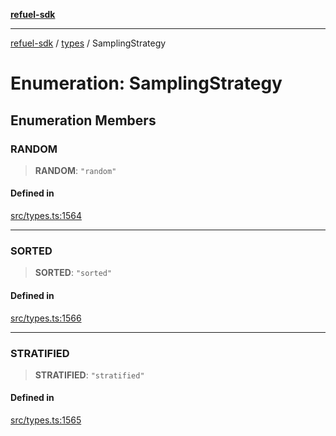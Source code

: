 [**refuel-sdk**](../../README.md)

***

[refuel-sdk](../../modules.md) / [types](../README.md) / SamplingStrategy

# Enumeration: SamplingStrategy

## Enumeration Members

### RANDOM

> **RANDOM**: `"random"`

#### Defined in

[src/types.ts:1564](https://github.com/refuel-ai/refuel-sdk/blob/6bdaa976108229093d96ed4ea0b79dde2d2eeea9/src/types.ts#L1564)

***

### SORTED

> **SORTED**: `"sorted"`

#### Defined in

[src/types.ts:1566](https://github.com/refuel-ai/refuel-sdk/blob/6bdaa976108229093d96ed4ea0b79dde2d2eeea9/src/types.ts#L1566)

***

### STRATIFIED

> **STRATIFIED**: `"stratified"`

#### Defined in

[src/types.ts:1565](https://github.com/refuel-ai/refuel-sdk/blob/6bdaa976108229093d96ed4ea0b79dde2d2eeea9/src/types.ts#L1565)
